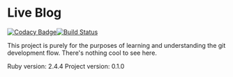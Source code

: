 # Live Blog

[![Codacy Badge](https://api.codacy.com/project/badge/Grade/e7fd995054484ca7a0dff3bff9aefe7d)](https://app.codacy.com/app/sean_19/live-blog?utm_source=github.com&utm_medium=referral&utm_content=sean0x42/live-blog&utm_campaign=Badge_Grade_Dashboard)[![Build Status](https://travis-ci.org/sean0x42/live-blog.svg?branch=master)](https://travis-ci.org/sean0x42/live-blog)

This project is purely for the purposes of learning and understanding the git 
development flow. There's nothing cool to see here.

Ruby version: 2.4.4
Project version: 0.1.0
